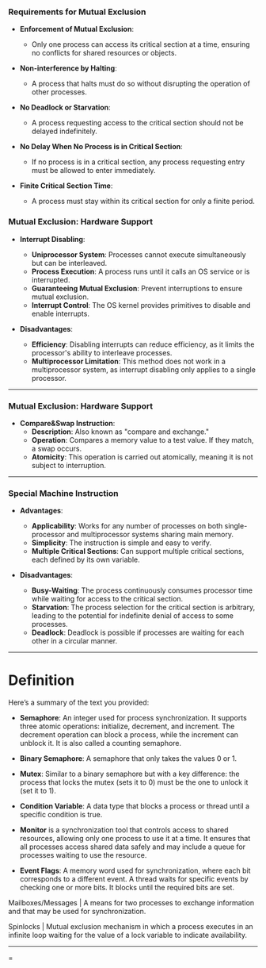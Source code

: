 
### Requirements for Mutual Exclusion
- **Enforcement of Mutual Exclusion**: 
  - Only one process can access its critical section at a time, ensuring no conflicts for shared resources or objects.

- **Non-interference by Halting**: 
  - A process that halts must do so without disrupting the operation of other processes.

- **No Deadlock or Starvation**:
  - A process requesting access to the critical section should not be delayed indefinitely.

- **No Delay When No Process is in Critical Section**:
  - If no process is in a critical section, any process requesting entry must be allowed to enter immediately.


- **Finite Critical Section Time**:
  - A process must stay within its critical section for only a finite period.

### Mutual Exclusion: Hardware Support

- **Interrupt Disabling**:
  - **Uniprocessor System**: Processes cannot execute simultaneously but can be interleaved.
  - **Process Execution**: A process runs until it calls an OS service or is interrupted.
  - **Guaranteeing Mutual Exclusion**: Prevent interruptions to ensure mutual exclusion.
  - **Interrupt Control**: The OS kernel provides primitives to disable and enable interrupts.

- **Disadvantages**:
  - **Efficiency**: Disabling interrupts can reduce efficiency, as it limits the processor's ability to interleave processes.
  - **Multiprocessor Limitation**: This method does not work in a multiprocessor system, as interrupt disabling only applies to a single processor.

----
### Mutual Exclusion: Hardware Support

- **Compare&Swap Instruction**:
  - **Description**: Also known as "compare and exchange."
  - **Operation**: Compares a memory value to a test value. If they match, a swap occurs.
  - **Atomicity**: This operation is carried out atomically, meaning it is not subject to interruption.

---

### Special Machine Instruction

- **Advantages**:
  - **Applicability**: Works for any number of processes on both single-processor and multiprocessor systems sharing main memory.
  - **Simplicity**: The instruction is simple and easy to verify.
  - **Multiple Critical Sections**: Can support multiple critical sections, each defined by its own variable.

- **Disadvantages**:
  - **Busy-Waiting**: The process continuously consumes processor time while waiting for access to the critical section.
  - **Starvation**: The process selection for the critical section is arbitrary, leading to the potential for indefinite denial of access to some processes.
  - **Deadlock**: Deadlock is possible if processes are waiting for each other in a circular manner.

---
# Definition

Here’s a summary of the text you provided:

- **Semaphore**: An integer used for process synchronization. It supports three atomic operations: initialize, decrement, and increment. The decrement operation can block a process, while the increment can unblock it. It is also called a counting semaphore.

- **Binary Semaphore**: A semaphore that only takes the values 0 or 1.

- **Mutex**: Similar to a binary semaphore but with a key difference: the process that locks the mutex (sets it to 0) must be the one to unlock it (set it to 1).

- **Condition Variable**: A data type that blocks a process or thread until a specific condition is true.

 - **Monitor** is a synchronization tool that controls access to shared resources, allowing only one process to use it at a time. It ensures that all processes access shared data safely and may include a queue for processes waiting to use the resource.

- **Event Flags**: A memory word used for synchronization, where each bit corresponds to a different event. A thread waits for specific events by checking one or more bits. It blocks until the required bits are set.

Mailboxes/Messages | A means for two processes to exchange information and that may be used for synchronization.

Spinlocks | Mutual exclusion mechanism in which a process executes in an infinite loop waiting for the value of a lock variable to indicate availability.


---

=

